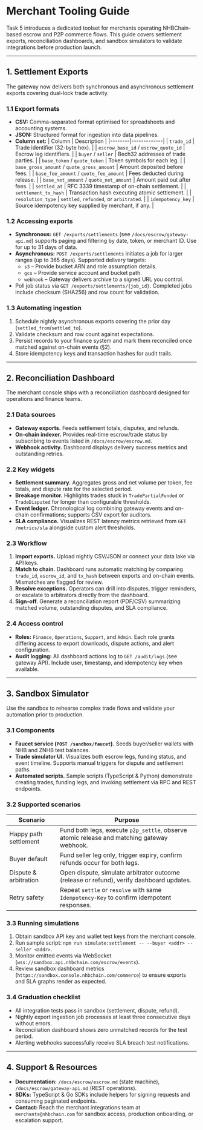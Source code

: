 # Merchant Tooling Guide

Task 5 introduces a dedicated toolset for merchants operating NHBChain-based escrow and P2P commerce flows. This guide covers
settlement exports, reconciliation dashboards, and sandbox simulators to validate integrations before production launch.

---

## 1. Settlement Exports

The gateway now delivers both synchronous and asynchronous settlement exports covering dual-lock trade activity.

### 1.1 Export formats

* **CSV:** Comma-separated format optimised for spreadsheets and accounting systems.
* **JSON:** Structured format for ingestion into data pipelines.
* **Column set:**
  | Column | Description |
  |--------|-------------|
  | `trade_id` | Trade identifier (32-byte hex). |
  | `escrow_base_id` / `escrow_quote_id` | Escrow leg identifiers. |
  | `buyer` / `seller` | Bech32 addresses of trade parties. |
  | `base_token` / `quote_token` | Token symbols for each leg. |
  | `base_gross_amount` / `quote_gross_amount` | Amount deposited before fees. |
  | `base_fee_amount` / `quote_fee_amount` | Fees deducted during release. |
  | `base_net_amount` / `quote_net_amount` | Amount paid out after fees. |
  | `settled_at` | RFC 3339 timestamp of on-chain settlement. |
  | `settlement_tx_hash` | Transaction hash executing atomic settlement. |
  | `resolution_type` | `settled`, `refunded`, or `arbitrated`. |
  | `idempotency_key` | Source idempotency key supplied by merchant, if any. |

### 1.2 Accessing exports

* **Synchronous:** `GET /exports/settlements` (see `/docs/escrow/gateway-api.md`) supports paging and filtering by date, token, or
  merchant ID. Use for up to 31 days of data.
* **Asynchronous:** `POST /exports/settlements` initiates a job for larger ranges (up to 365 days). Supported delivery targets:
  * `s3` – Provide bucket ARN and role assumption details.
  * `gcs` – Provide service account and bucket path.
  * `webhook` – Gateway delivers archive to a signed URL you control.
* Poll job status via `GET /exports/settlements/{job_id}`. Completed jobs include checksum (SHA256) and row count for validation.

### 1.3 Automating ingestion

1. Schedule nightly asynchronous exports covering the prior day (`settled_from`/`settled_to`).
2. Validate checksum and row count against expectations.
3. Persist records to your finance system and mark them reconciled once matched against on-chain events (§2).
4. Store idempotency keys and transaction hashes for audit trails.

---

## 2. Reconciliation Dashboard

The merchant console ships with a reconciliation dashboard designed for operations and finance teams.

### 2.1 Data sources

* **Gateway exports.** Feeds settlement totals, disputes, and refunds.
* **On-chain indexer.** Provides real-time escrow/trade status by subscribing to events listed in `/docs/escrow/escrow.md`.
* **Webhook activity.** Dashboard displays delivery success metrics and outstanding retries.

### 2.2 Key widgets

* **Settlement summary.** Aggregates gross and net volume per token, fee totals, and dispute rate for the selected period.
* **Breakage monitor.** Highlights trades stuck in `TradePartialFunded` or `TradeDisputed` for longer than configurable thresholds.
* **Event ledger.** Chronological log combining gateway events and on-chain confirmations; supports CSV export for auditors.
* **SLA compliance.** Visualizes REST latency metrics retrieved from `GET /metrics/sla` alongside custom alert thresholds.

### 2.3 Workflow

1. **Import exports.** Upload nightly CSV/JSON or connect your data lake via API keys.
2. **Match to chain.** Dashboard runs automatic matching by comparing `trade_id`, `escrow_id`, and `tx_hash` between exports and
   on-chain events. Mismatches are flagged for review.
3. **Resolve exceptions.** Operators can drill into disputes, trigger reminders, or escalate to arbitrators directly from the
   dashboard.
4. **Sign-off.** Generate a reconciliation report (PDF/CSV) summarizing matched volume, outstanding disputes, and SLA compliance.

### 2.4 Access control

* **Roles:** `Finance`, `Operations`, `Support`, and `Admin`. Each role grants differing access to export downloads, dispute
  actions, and alert configuration.
* **Audit logging:** All dashboard actions log to `GET /audit/logs` (see gateway API). Include user, timestamp, and idempotency key
  when available.

---

## 3. Sandbox Simulator

Use the sandbox to rehearse complex trade flows and validate your automation prior to production.

### 3.1 Components

* **Faucet service (`POST /sandbox/faucet`).** Seeds buyer/seller wallets with NHB and ZNHB test balances.
* **Trade simulator UI.** Visualizes both escrow legs, funding status, and event timeline. Supports manual triggers for dispute and
  settlement paths.
* **Automated scripts.** Sample scripts (TypeScript & Python) demonstrate creating trades, funding legs, and invoking settlement
  via RPC and REST endpoints.

### 3.2 Supported scenarios

| Scenario | Purpose |
|----------|---------|
| Happy path settlement | Fund both legs, execute `p2p_settle`, observe atomic release and matching gateway webhook. |
| Buyer default | Fund seller leg only, trigger expiry, confirm refunds occur for both legs. |
| Dispute & arbitration | Open dispute, simulate arbitrator outcome (release or refund), verify dashboard updates. |
| Retry safety | Repeat `settle` or `resolve` with same `Idempotency-Key` to confirm idempotent responses. |

### 3.3 Running simulations

1. Obtain sandbox API key and wallet test keys from the merchant console.
2. Run sample script: `npm run simulate:settlement -- --buyer <addr> --seller <addr>`.
3. Monitor emitted events via WebSocket (`wss://sandbox.api.nhbchain.com/escrow/events`).
4. Review sandbox dashboard metrics (`https://sandbox.console.nhbchain.com/commerce`) to ensure exports and SLA graphs render as
   expected.

### 3.4 Graduation checklist

* All integration tests pass in sandbox (settlement, dispute, refund).
* Nightly export ingestion job processes at least three consecutive days without errors.
* Reconciliation dashboard shows zero unmatched records for the test period.
* Alerting webhooks successfully receive SLA breach test notifications.

---

## 4. Support & Resources

* **Documentation:** `/docs/escrow/escrow.md` (state machine), `/docs/escrow/gateway-api.md` (REST operations).
* **SDKs:** TypeScript & Go SDKs include helpers for signing requests and consuming paginated endpoints.
* **Contact:** Reach the merchant integrations team at `merchants@nhbchain.com` for sandbox access, production onboarding, or
  escalation support.
